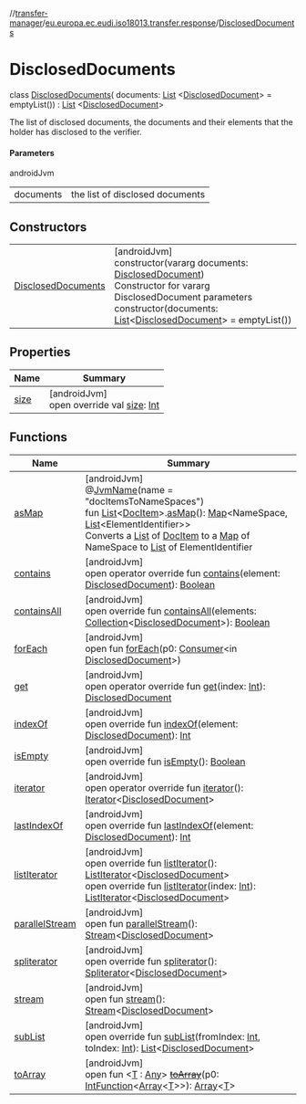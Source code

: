//[transfer-manager](../../../index.md)/[eu.europa.ec.eudi.iso18013.transfer.response](../index.md)/[DisclosedDocuments](index.md)

# DisclosedDocuments

class [DisclosedDocuments](index.md)(
documents: [List](https://kotlinlang.org/api/latest/jvm/stdlib/kotlin.collections/-list/index.html)
&lt;[DisclosedDocument](../-disclosed-document/index.md)&gt; =
emptyList()) : [List](https://kotlinlang.org/api/latest/jvm/stdlib/kotlin.collections/-list/index.html)
&lt;[DisclosedDocument](../-disclosed-document/index.md)&gt;

The list of disclosed documents, the documents and their elements that the holder has disclosed to
the verifier.

#### Parameters

androidJvm

|           |                                 |
|-----------|---------------------------------|
| documents | the list of disclosed documents |

## Constructors

|                                               |                                                                                                                                                                                                                                                                                                                                                          |
|-----------------------------------------------|----------------------------------------------------------------------------------------------------------------------------------------------------------------------------------------------------------------------------------------------------------------------------------------------------------------------------------------------------------|
| [DisclosedDocuments](-disclosed-documents.md) | [androidJvm]<br>constructor(vararg documents: [DisclosedDocument](../-disclosed-document/index.md))<br>Constructor for vararg DisclosedDocument parameters<br>constructor(documents: [List](https://kotlinlang.org/api/latest/jvm/stdlib/kotlin.collections/-list/index.html)&lt;[DisclosedDocument](../-disclosed-document/index.md)&gt; = emptyList()) |

## Properties

| Name                                                                         | Summary                                                                                                                                                                                    |
|------------------------------------------------------------------------------|--------------------------------------------------------------------------------------------------------------------------------------------------------------------------------------------|
| [size](../-requested-documents/index.md#844915858%2FProperties%2F-360525760) | [androidJvm]<br>open override val [size](../-requested-documents/index.md#844915858%2FProperties%2F-360525760): [Int](https://kotlinlang.org/api/latest/jvm/stdlib/kotlin/-int/index.html) |

## Functions

| Name                                                                                    | Summary                                                                                                                                                                                                                                                                                                                                                                                                                                                                                                                                                                                                                                                                                                                                                                                                                                                                                                                                                   |
|-----------------------------------------------------------------------------------------|-----------------------------------------------------------------------------------------------------------------------------------------------------------------------------------------------------------------------------------------------------------------------------------------------------------------------------------------------------------------------------------------------------------------------------------------------------------------------------------------------------------------------------------------------------------------------------------------------------------------------------------------------------------------------------------------------------------------------------------------------------------------------------------------------------------------------------------------------------------------------------------------------------------------------------------------------------------|
| [asMap](../../eu.europa.ec.eudi.iso18013.transfer/as-map.md)                            | [androidJvm]<br>@[JvmName](https://kotlinlang.org/api/latest/jvm/stdlib/kotlin.jvm/-jvm-name/index.html)(name = &quot;docItemsToNameSpaces&quot;)<br>fun [List](https://kotlinlang.org/api/latest/jvm/stdlib/kotlin.collections/-list/index.html)&lt;[DocItem](../-doc-item/index.md)&gt;.[asMap](../../eu.europa.ec.eudi.iso18013.transfer/as-map.md)(): [Map](https://kotlinlang.org/api/latest/jvm/stdlib/kotlin.collections/-map/index.html)&lt;NameSpace, [List](https://kotlinlang.org/api/latest/jvm/stdlib/kotlin.collections/-list/index.html)&lt;ElementIdentifier&gt;&gt;<br>Converts a [List](https://kotlinlang.org/api/latest/jvm/stdlib/kotlin.collections/-list/index.html) of [DocItem](../-doc-item/index.md) to a [Map](https://kotlinlang.org/api/latest/jvm/stdlib/kotlin.collections/-map/index.html) of NameSpace to [List](https://kotlinlang.org/api/latest/jvm/stdlib/kotlin.collections/-list/index.html) of ElementIdentifier |
| [contains](index.md#-350827050%2FFunctions%2F-360525760)                                | [androidJvm]<br>open operator override fun [contains](index.md#-350827050%2FFunctions%2F-360525760)(element: [DisclosedDocument](../-disclosed-document/index.md)): [Boolean](https://kotlinlang.org/api/latest/jvm/stdlib/kotlin/-boolean/index.html)                                                                                                                                                                                                                                                                                                                                                                                                                                                                                                                                                                                                                                                                                                    |
| [containsAll](index.md#17674453%2FFunctions%2F-360525760)                               | [androidJvm]<br>open override fun [containsAll](index.md#17674453%2FFunctions%2F-360525760)(elements: [Collection](https://kotlinlang.org/api/latest/jvm/stdlib/kotlin.collections/-collection/index.html)&lt;[DisclosedDocument](../-disclosed-document/index.md)&gt;): [Boolean](https://kotlinlang.org/api/latest/jvm/stdlib/kotlin/-boolean/index.html)                                                                                                                                                                                                                                                                                                                                                                                                                                                                                                                                                                                               |
| [forEach](index.md#-2116930551%2FFunctions%2F-360525760)                                | [androidJvm]<br>open fun [forEach](index.md#-2116930551%2FFunctions%2F-360525760)(p0: [Consumer](https://developer.android.com/reference/kotlin/java/util/function/Consumer.html)&lt;in [DisclosedDocument](../-disclosed-document/index.md)&gt;)                                                                                                                                                                                                                                                                                                                                                                                                                                                                                                                                                                                                                                                                                                         |
| [get](../-requested-documents/index.md#961975567%2FFunctions%2F-360525760)              | [androidJvm]<br>open operator override fun [get](../-requested-documents/index.md#961975567%2FFunctions%2F-360525760)(index: [Int](https://kotlinlang.org/api/latest/jvm/stdlib/kotlin/-int/index.html)): [DisclosedDocument](../-disclosed-document/index.md)                                                                                                                                                                                                                                                                                                                                                                                                                                                                                                                                                                                                                                                                                            |
| [indexOf](index.md#-1727869120%2FFunctions%2F-360525760)                                | [androidJvm]<br>open override fun [indexOf](index.md#-1727869120%2FFunctions%2F-360525760)(element: [DisclosedDocument](../-disclosed-document/index.md)): [Int](https://kotlinlang.org/api/latest/jvm/stdlib/kotlin/-int/index.html)                                                                                                                                                                                                                                                                                                                                                                                                                                                                                                                                                                                                                                                                                                                     |
| [isEmpty](../-requested-documents/index.md#-1000881820%2FFunctions%2F-360525760)        | [androidJvm]<br>open override fun [isEmpty](../-requested-documents/index.md#-1000881820%2FFunctions%2F-360525760)(): [Boolean](https://kotlinlang.org/api/latest/jvm/stdlib/kotlin/-boolean/index.html)                                                                                                                                                                                                                                                                                                                                                                                                                                                                                                                                                                                                                                                                                                                                                  |
| [iterator](../-requested-documents/index.md#-1577986619%2FFunctions%2F-360525760)       | [androidJvm]<br>open operator override fun [iterator](../-requested-documents/index.md#-1577986619%2FFunctions%2F-360525760)(): [Iterator](https://kotlinlang.org/api/latest/jvm/stdlib/kotlin.collections/-iterator/index.html)&lt;[DisclosedDocument](../-disclosed-document/index.md)&gt;                                                                                                                                                                                                                                                                                                                                                                                                                                                                                                                                                                                                                                                              |
| [lastIndexOf](index.md#1960148598%2FFunctions%2F-360525760)                             | [androidJvm]<br>open override fun [lastIndexOf](index.md#1960148598%2FFunctions%2F-360525760)(element: [DisclosedDocument](../-disclosed-document/index.md)): [Int](https://kotlinlang.org/api/latest/jvm/stdlib/kotlin/-int/index.html)                                                                                                                                                                                                                                                                                                                                                                                                                                                                                                                                                                                                                                                                                                                  |
| [listIterator](../-requested-documents/index.md#-236165689%2FFunctions%2F-360525760)    | [androidJvm]<br>open override fun [listIterator](../-requested-documents/index.md#-236165689%2FFunctions%2F-360525760)(): [ListIterator](https://kotlinlang.org/api/latest/jvm/stdlib/kotlin.collections/-list-iterator/index.html)&lt;[DisclosedDocument](../-disclosed-document/index.md)&gt;<br>open override fun [listIterator](../-requested-documents/index.md#845091493%2FFunctions%2F-360525760)(index: [Int](https://kotlinlang.org/api/latest/jvm/stdlib/kotlin/-int/index.html)): [ListIterator](https://kotlinlang.org/api/latest/jvm/stdlib/kotlin.collections/-list-iterator/index.html)&lt;[DisclosedDocument](../-disclosed-document/index.md)&gt;                                                                                                                                                                                                                                                                                        |
| [parallelStream](../-requested-documents/index.md#-1592339412%2FFunctions%2F-360525760) | [androidJvm]<br>open fun [parallelStream](../-requested-documents/index.md#-1592339412%2FFunctions%2F-360525760)(): [Stream](https://developer.android.com/reference/kotlin/java/util/stream/Stream.html)&lt;[DisclosedDocument](../-disclosed-document/index.md)&gt;                                                                                                                                                                                                                                                                                                                                                                                                                                                                                                                                                                                                                                                                                     |
| [spliterator](../-requested-documents/index.md#703021258%2FFunctions%2F-360525760)      | [androidJvm]<br>open override fun [spliterator](../-requested-documents/index.md#703021258%2FFunctions%2F-360525760)(): [Spliterator](https://developer.android.com/reference/kotlin/java/util/Spliterator.html)&lt;[DisclosedDocument](../-disclosed-document/index.md)&gt;                                                                                                                                                                                                                                                                                                                                                                                                                                                                                                                                                                                                                                                                              |
| [stream](../-requested-documents/index.md#135225651%2FFunctions%2F-360525760)           | [androidJvm]<br>open fun [stream](../-requested-documents/index.md#135225651%2FFunctions%2F-360525760)(): [Stream](https://developer.android.com/reference/kotlin/java/util/stream/Stream.html)&lt;[DisclosedDocument](../-disclosed-document/index.md)&gt;                                                                                                                                                                                                                                                                                                                                                                                                                                                                                                                                                                                                                                                                                               |
| [subList](../-requested-documents/index.md#423386006%2FFunctions%2F-360525760)          | [androidJvm]<br>open override fun [subList](../-requested-documents/index.md#423386006%2FFunctions%2F-360525760)(fromIndex: [Int](https://kotlinlang.org/api/latest/jvm/stdlib/kotlin/-int/index.html), toIndex: [Int](https://kotlinlang.org/api/latest/jvm/stdlib/kotlin/-int/index.html)): [List](https://kotlinlang.org/api/latest/jvm/stdlib/kotlin.collections/-list/index.html)&lt;[DisclosedDocument](../-disclosed-document/index.md)&gt;                                                                                                                                                                                                                                                                                                                                                                                                                                                                                                        |
| [toArray](../-requested-documents/index.md#-1215154575%2FFunctions%2F-360525760)        | [androidJvm]<br>open fun &lt;[T](../-requested-documents/index.md#-1215154575%2FFunctions%2F-360525760) : [Any](https://kotlinlang.org/api/latest/jvm/stdlib/kotlin/-any/index.html)&gt; [~~toArray~~](../-requested-documents/index.md#-1215154575%2FFunctions%2F-360525760)(p0: [IntFunction](https://developer.android.com/reference/kotlin/java/util/function/IntFunction.html)&lt;[Array](https://kotlinlang.org/api/latest/jvm/stdlib/kotlin/-array/index.html)&lt;[T](../-requested-documents/index.md#-1215154575%2FFunctions%2F-360525760)&gt;&gt;): [Array](https://kotlinlang.org/api/latest/jvm/stdlib/kotlin/-array/index.html)&lt;[T](../-requested-documents/index.md#-1215154575%2FFunctions%2F-360525760)&gt;                                                                                                                                                                                                                            |
